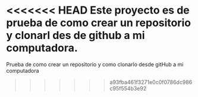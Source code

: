 <<<<<<< HEAD
Este proyecto es de prueba de como crear un repositorio y clonarl des de github a mi computadora.
=======
Prueba de como crear un repositorio y como clonarlo desde gitHub a mi computadora
>>>>>>> a93fba461f3271e0c0f0786dc986c95f554b3e92
